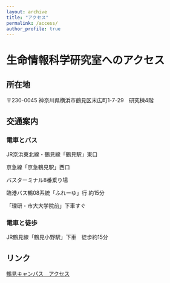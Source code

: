 ```yaml
---
layout: archive
title: "アクセス"
permalink: /access/
author_profile: true
---
```


# 生命情報科学研究室へのアクセス

## 所在地
〒230-0045
神奈川県横浜市鶴見区末広町1-7-29　研究棟4階


## 交通案内
### 電車とバス
JR京浜東北線・鶴見線「鶴見駅」東口

京急線「京急鶴見駅」西口

バスターミナル8番乗り場

臨港バス鶴08系統「ふれーゆ」行 約15分

「理研・市大大学院前」下車すぐ

### 電車と徒歩
JR鶴見線「鶴見小野駅」下車　徒歩約15分

## リンク

[鶴見キャンパス　アクセス](http://www.tsurumi.yokohama-cu.ac.jp/access/index.html)
